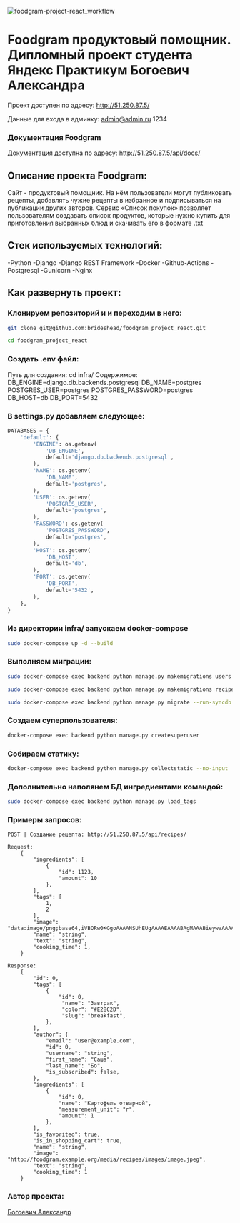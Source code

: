 ![foodgram-project-react_workflow](https://github.com/Brideshead/foodgram-project-react/actions/workflows/foodgram_workflow.yaml/badge.svg)


# Foodgram продуктовый помощник. Дипломный проект студента Яндекс Практикум Богоевич Александра

Проект доступен по адресу: http://51.250.87.5/

Данные для входа в админку:
admin@admin.ru
1234

### Документация Foodgram
Документация доступна по адресу: http://51.250.87.5/api/docs/

## Описание проекта Foodgram:
Сайт - продуктовый помощник. На нём пользователи могут публиковать рецепты, добавлять чужие рецепты в избранное и подписываться на публикации других авторов. Сервис «Список покупок» позволяет пользователям создавать список продуктов, которые нужно купить для приготовления выбранных блюд и скачивать его в формате .txt

## Cтек используемых технологий:
-Python
-Django
-Django REST Framework
-Docker
-Github-Actions
-Postgresql
-Gunicorn
-Nginx

## Как развернуть проект:

### Клонируем репозиторий и и переходим в него:

```bash
git clone git@github.com:brideshead/foodgram_project_react.git
```
```bash
cd foodgram_project_react
```

### Создать .env файл:
Путь для создания: cd infra/
Содержимое:
DB_ENGINE=django.db.backends.postgresql 
DB_NAME=postgres 
POSTGRES_USER=postgres 
POSTGRES_PASSWORD=postgres 
DB_HOST=db 
DB_PORT=5432

### В settings.py добавляем следующее:
```python
DATABASES = {
    'default': {
        'ENGINE': os.getenv(
            'DB_ENGINE',
            default='django.db.backends.postgresql',
        ),
        'NAME': os.getenv(
            'DB_NAME',
            default='postgres',
        ),
        'USER': os.getenv(
            'POSTGRES_USER',
            default='postgres',
        ),
        'PASSWORD': os.getenv(
            'POSTGRES_PASSWORD',
            default='postgres',
        ),
        'HOST': os.getenv(
            'DB_HOST',
            default='db',
        ),
        'PORT': os.getenv(
            'DB_PORT',
            default='5432',
        ),
    },
}
```

### Из директории infra/ запускаем docker-compose
```bash
sudo docker-compose up -d --build 
```

### Выполняем миграции:
```bash
sudo docker-compose exec backend python manage.py makemigrations users 
```
```bash
sudo docker-compose exec backend python manage.py makemigrations recipes 
```
```bash
sudo docker-compose exec backend python manage.py migrate --run-syncdb
```
### Создаем суперпользователя:
```bash
docker-compose exec backend python manage.py createsuperuser 
```

### Собираем статику:
```bash
docker-compose exec backend python manage.py collectstatic --no-input 
```
### Дополнительно наполянем БД ингредиентами командой:

```bash
sudo docker-compose exec backend python manage.py load_tags
```

### Примеры запросов:
```
POST | Создание рецепта: http://51.250.87.5/api/recipes/

Request:
    {
        "ingredients": [
            {
                "id": 1123,
                "amount": 10
            },
        ],
        "tags": [
            1,
            2
        ],
        "image": "data:image/png;base64,iVBORw0KGgoAAAANSUhEUgAAAAEAAAABAgMAAABieywaAAAACVBMVEUAAAD///9fX1/S0ecCAAAACXBIWXMAAA7EAAAOxAGVKw4bAAAACklEQVQImWNoAAAAggCByxOyYQAAAABJRU5ErkJggg==",
        "name": "string",
        "text": "string",
        "cooking_time": 1,
    }

Response:
    {
        "id": 0,
        "tags": [
            {
                "id": 0,
                 "name": "Завтрак",
                 "color": "#E28C2D",
                 "slug": "breakfast",
            },
        ],
        "author": {
            "email": "user@example.com",
            "id": 0,
            "username": "string",
            "first_name": "Саша",
            "last_name": "Бо",
            "is_subscribed": false,
        },
        "ingredients": [
            {
                "id": 0,
                "name": "Картофель отварной",
                "measurement_unit": "г",
                "amount": 1
            },
        ],
        "is_favorited": true,
        "is_in_shopping_cart": true,
        "name": "string",
        "image": "http://foodgram.example.org/media/recipes/images/image.jpeg",
        "text": "string",
        "cooking_time": 1
    }

```

### Автор проекта:

[Богоевич Александр](https://github.com/Brideshead)
